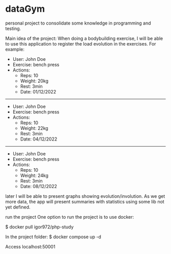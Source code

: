 # dataGym

personal project to consolidate some knowledge in programming and testing.

Main idea of the project: When doing a bodybuilding exercise, I will be able to use this application to register the load evolution in the exercises. For example:

* User: John Doe
* Exercise: bench press
* Actions:
  * Reps: 10
  * Weight: 20kg
  * Rest: 3min
  * Date: 01/12/2022
---
* User: John Doe
* Exercise: bench press
* Actions:
  * Reps: 10
  * Weight: 22kg
  * Rest: 3min
  * Date: 04/12/2022
---
* User: John Doe
* Exercise: bench press
* Actions:
  * Reps: 10
  * Weight: 24kg
  * Rest: 3min
  * Date: 08/12/2022

later I will be able to present graphs showing evolution/involution. As we get more data, the app will present summaries with statistics using some lib not yet defined.

run the project
One option to run the project is to use docker:

$ docker pull igor972/php-study

In the project folder: $ docker compose up -d

Access localhost:50001
